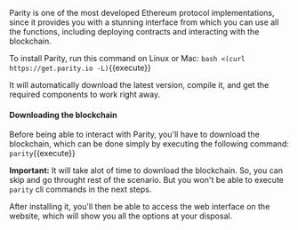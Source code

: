 
Parity is one of the most developed Ethereum protocol implementations, since it provides you with a stunning interface from which you can use all the functions, including deploying contracts and interacting with the blockchain.

To install Parity, run this command on Linux or Mac:
`bash <(curl https://get.parity.io -L)`{{execute}}

It will automatically download the latest version, compile it, and get the required components to work right away.

#### Downloading the blockchain
Before being able to interact with Parity, you'll have to download the blockchain, which can be done simply by executing the following command:
`parity`{{execute}}

**Important:** It will take alot of time to download the blockchain. So, you can skip and go throught rest of the scenario. But you won't be able to execute `parity` cli commands in the next steps.

After installing it, you'll then be able to access the web interface on the website, which will show you all the options at your disposal.